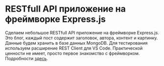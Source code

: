 # RESTfull API приложение на фреймворке Express.js

Сделаем небольшое RESTfull API приложение на фреймворке Express.js. Это блог, каждый пост содержит заголовок, автора, контент и картинку. Данные будем хранить в базе данных MongoDB. Для тестирования используем расширение REST Client для VS Code. Практической ценности не имеет, просто первое знакомство с фреймворком. Подробности [здесь](https://tokmakov.msk.ru/blog/item/663).